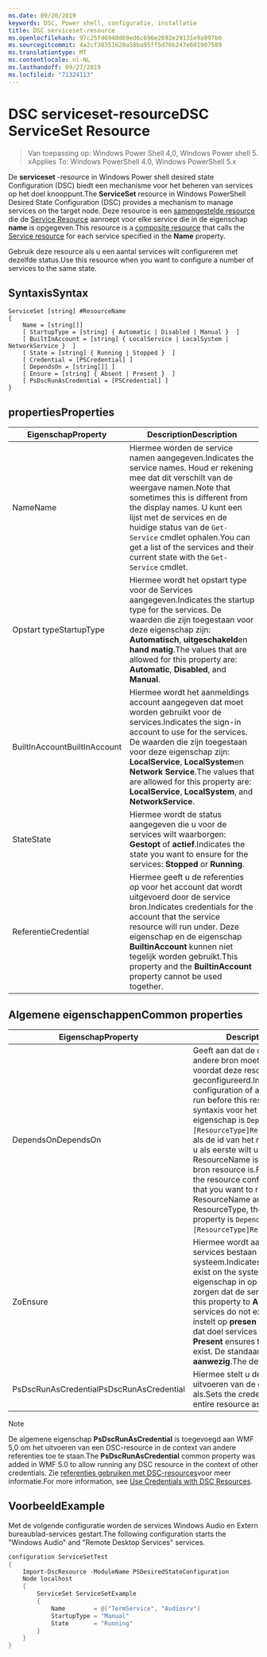 ```yaml
---
ms.date: 09/20/2019
keywords: DSC, Power shell, configuratie, installatie
title: DSC serviceset-resource
ms.openlocfilehash: 97c25f46940d69ed6c696e2692e29131e9a997b0
ms.sourcegitcommit: 4a2cf30351620a58ba95ff5d76b247e601907589
ms.translationtype: MT
ms.contentlocale: nl-NL
ms.lasthandoff: 09/27/2019
ms.locfileid: "71324113"
---
```

# <a name="dsc-serviceset-resource"></a><span data-ttu-id="bd3f2-103">DSC serviceset-resource</span><span class="sxs-lookup"><span data-stu-id="bd3f2-103">DSC ServiceSet Resource</span></span>

> <span data-ttu-id="bd3f2-104">Van toepassing op: Windows Power Shell 4,0, Windows Power shell 5. x</span><span class="sxs-lookup"><span data-stu-id="bd3f2-104">Applies To: Windows PowerShell 4.0, Windows PowerShell 5.x</span></span>

<span data-ttu-id="bd3f2-105">De **serviceset** -resource in Windows Power shell desired state Configuration (DSC) biedt een mechanisme voor het beheren van services op het doel knooppunt.</span><span class="sxs-lookup"><span data-stu-id="bd3f2-105">The **ServiceSet** resource in Windows PowerShell Desired State Configuration (DSC) provides a mechanism to manage services on the target node.</span></span> <span data-ttu-id="bd3f2-106">Deze resource is een [samengestelde resource](../../../resources/authoringResourceComposite.md) die de [Service Resource](serviceResource.md) aanroept voor elke service die in de eigenschap **name** is opgegeven.</span><span class="sxs-lookup"><span data-stu-id="bd3f2-106">This resource is a [composite resource](../../../resources/authoringResourceComposite.md) that calls the [Service resource](serviceResource.md) for each service specified in the **Name** property.</span></span>

<span data-ttu-id="bd3f2-107">Gebruik deze resource als u een aantal services wilt configureren met dezelfde status.</span><span class="sxs-lookup"><span data-stu-id="bd3f2-107">Use this resource when you want to configure a number of services to the same state.</span></span>

## <a name="syntax"></a><span data-ttu-id="bd3f2-108">Syntaxis</span><span class="sxs-lookup"><span data-stu-id="bd3f2-108">Syntax</span></span>

```Syntax
ServiceSet [string] #ResourceName
{
    Name = [string[]]
    [ StartupType = [string] { Automatic | Disabled | Manual }  ]
    [ BuiltInAccount = [string] { LocalService | LocalSystem | NetworkService }  ]
    [ State = [string] { Running | Stopped }  ]
    [ Credential = [PSCredential] ]
    [ DependsOn = [string[]] ]
    [ Ensure = [string] { Absent | Present }  ]
    [ PsDscRunAsCredential = [PSCredential] ]
}
```

## <a name="properties"></a><span data-ttu-id="bd3f2-109">properties</span><span class="sxs-lookup"><span data-stu-id="bd3f2-109">Properties</span></span>

|<span data-ttu-id="bd3f2-110">Eigenschap</span><span class="sxs-lookup"><span data-stu-id="bd3f2-110">Property</span></span> |<span data-ttu-id="bd3f2-111">Description</span><span class="sxs-lookup"><span data-stu-id="bd3f2-111">Description</span></span> |
|---|---|
|<span data-ttu-id="bd3f2-112">Name</span><span class="sxs-lookup"><span data-stu-id="bd3f2-112">Name</span></span> |<span data-ttu-id="bd3f2-113">Hiermee worden de service namen aangegeven.</span><span class="sxs-lookup"><span data-stu-id="bd3f2-113">Indicates the service names.</span></span> <span data-ttu-id="bd3f2-114">Houd er rekening mee dat dit verschilt van de weergave namen.</span><span class="sxs-lookup"><span data-stu-id="bd3f2-114">Note that sometimes this is different from the display names.</span></span> <span data-ttu-id="bd3f2-115">U kunt een lijst met de services en de huidige status van de `Get-Service` cmdlet ophalen.</span><span class="sxs-lookup"><span data-stu-id="bd3f2-115">You can get a list of the services and their current state with the `Get-Service` cmdlet.</span></span> |
|<span data-ttu-id="bd3f2-116">Opstart type</span><span class="sxs-lookup"><span data-stu-id="bd3f2-116">StartupType</span></span> |<span data-ttu-id="bd3f2-117">Hiermee wordt het opstart type voor de Services aangegeven.</span><span class="sxs-lookup"><span data-stu-id="bd3f2-117">Indicates the startup type for the services.</span></span> <span data-ttu-id="bd3f2-118">De waarden die zijn toegestaan voor deze eigenschap zijn: **Automatisch**, **uitgeschakeld**en **hand matig**.</span><span class="sxs-lookup"><span data-stu-id="bd3f2-118">The values that are allowed for this property are: **Automatic**, **Disabled**, and **Manual**.</span></span> |
|<span data-ttu-id="bd3f2-119">BuiltInAccount</span><span class="sxs-lookup"><span data-stu-id="bd3f2-119">BuiltInAccount</span></span> |<span data-ttu-id="bd3f2-120">Hiermee wordt het aanmeldings account aangegeven dat moet worden gebruikt voor de services.</span><span class="sxs-lookup"><span data-stu-id="bd3f2-120">Indicates the sign-in account to use for the services.</span></span> <span data-ttu-id="bd3f2-121">De waarden die zijn toegestaan voor deze eigenschap zijn: **LocalService**, **LocalSystem**en **Network Service**.</span><span class="sxs-lookup"><span data-stu-id="bd3f2-121">The values that are allowed for this property are: **LocalService**, **LocalSystem**, and **NetworkService**.</span></span> |
|<span data-ttu-id="bd3f2-122">State</span><span class="sxs-lookup"><span data-stu-id="bd3f2-122">State</span></span> |<span data-ttu-id="bd3f2-123">Hiermee wordt de status aangegeven die u voor de services wilt waarborgen: **Gestopt** of **actief**.</span><span class="sxs-lookup"><span data-stu-id="bd3f2-123">Indicates the state you want to ensure for the services: **Stopped** or **Running**.</span></span> |
|<span data-ttu-id="bd3f2-124">Referentie</span><span class="sxs-lookup"><span data-stu-id="bd3f2-124">Credential</span></span> |<span data-ttu-id="bd3f2-125">Hiermee geeft u de referenties op voor het account dat wordt uitgevoerd door de service bron.</span><span class="sxs-lookup"><span data-stu-id="bd3f2-125">Indicates credentials for the account that the service resource will run under.</span></span> <span data-ttu-id="bd3f2-126">Deze eigenschap en de eigenschap **BuiltinAccount** kunnen niet tegelijk worden gebruikt.</span><span class="sxs-lookup"><span data-stu-id="bd3f2-126">This property and the **BuiltinAccount** property cannot be used together.</span></span> |

## <a name="common-properties"></a><span data-ttu-id="bd3f2-127">Algemene eigenschappen</span><span class="sxs-lookup"><span data-stu-id="bd3f2-127">Common properties</span></span>

|<span data-ttu-id="bd3f2-128">Eigenschap</span><span class="sxs-lookup"><span data-stu-id="bd3f2-128">Property</span></span> |<span data-ttu-id="bd3f2-129">Description</span><span class="sxs-lookup"><span data-stu-id="bd3f2-129">Description</span></span> |
|---|---|
|<span data-ttu-id="bd3f2-130">DependsOn</span><span class="sxs-lookup"><span data-stu-id="bd3f2-130">DependsOn</span></span> |<span data-ttu-id="bd3f2-131">Geeft aan dat de configuratie van een andere bron moet worden uitgevoerd voordat deze resource wordt geconfigureerd.</span><span class="sxs-lookup"><span data-stu-id="bd3f2-131">Indicates that the configuration of another resource must run before this resource is configured.</span></span> <span data-ttu-id="bd3f2-132">De syntaxis voor het gebruik van deze eigenschap is `DependsOn = "[ResourceType]ResourceName"`bijvoorbeeld als de id van het resource-script blok dat u als eerste wilt uitvoeren, de naam ResourceName is en het type van de bron resource is.</span><span class="sxs-lookup"><span data-stu-id="bd3f2-132">For example, if the ID of the resource configuration script block that you want to run first is ResourceName and its type is ResourceType, the syntax for using this property is `DependsOn = "[ResourceType]ResourceName"`.</span></span> |
|<span data-ttu-id="bd3f2-133">Zo</span><span class="sxs-lookup"><span data-stu-id="bd3f2-133">Ensure</span></span> |<span data-ttu-id="bd3f2-134">Hiermee wordt aangegeven of de services bestaan op het systeem.</span><span class="sxs-lookup"><span data-stu-id="bd3f2-134">Indicates whether the services exist on the system.</span></span> <span data-ttu-id="bd3f2-135">Stel deze eigenschap in op **afwezig** om ervoor te zorgen dat de services niet bestaan.</span><span class="sxs-lookup"><span data-stu-id="bd3f2-135">Set this property to **Absent** to ensure that the services do not exist.</span></span> <span data-ttu-id="bd3f2-136">Als u deze optie instelt op **presen teren** , zorgt u ervoor dat doel services bestaan.</span><span class="sxs-lookup"><span data-stu-id="bd3f2-136">Setting it to **Present** ensures that target services exist.</span></span> <span data-ttu-id="bd3f2-137">De standaard waarde is **aanwezig**.</span><span class="sxs-lookup"><span data-stu-id="bd3f2-137">The default value is **Present**.</span></span> |
|<span data-ttu-id="bd3f2-138">PsDscRunAsCredential</span><span class="sxs-lookup"><span data-stu-id="bd3f2-138">PsDscRunAsCredential</span></span> |<span data-ttu-id="bd3f2-139">Hiermee stelt u de referentie in voor het uitvoeren van de gehele resource als.</span><span class="sxs-lookup"><span data-stu-id="bd3f2-139">Sets the credential for running the entire resource as.</span></span> |

> [!NOTE]
> <span data-ttu-id="bd3f2-140">De algemene eigenschap **PsDscRunAsCredential** is toegevoegd aan WMF 5,0 om het uitvoeren van een DSC-resource in de context van andere referenties toe te staan.</span><span class="sxs-lookup"><span data-stu-id="bd3f2-140">The **PsDscRunAsCredential** common property was added in WMF 5.0 to allow running any DSC resource in the context of other credentials.</span></span> <span data-ttu-id="bd3f2-141">Zie [referenties gebruiken met DSC-resources](../../../configurations/runasuser.md)voor meer informatie.</span><span class="sxs-lookup"><span data-stu-id="bd3f2-141">For more information, see [Use Credentials with DSC Resources](../../../configurations/runasuser.md).</span></span>

## <a name="example"></a><span data-ttu-id="bd3f2-142">Voorbeeld</span><span class="sxs-lookup"><span data-stu-id="bd3f2-142">Example</span></span>

<span data-ttu-id="bd3f2-143">Met de volgende configuratie worden de services Windows Audio en Extern bureaublad-services gestart.</span><span class="sxs-lookup"><span data-stu-id="bd3f2-143">The following configuration starts the "Windows Audio" and "Remote Desktop Services" services.</span></span>

```powershell
configuration ServiceSetTest
{
    Import-DscResource -ModuleName PSDesiredStateConfiguration
    Node localhost
    {
        ServiceSet ServiceSetExample
        {
            Name        = @("TermService", "Audiosrv")
            StartupType = "Manual"
            State       = "Running"
        }
    }
}
```